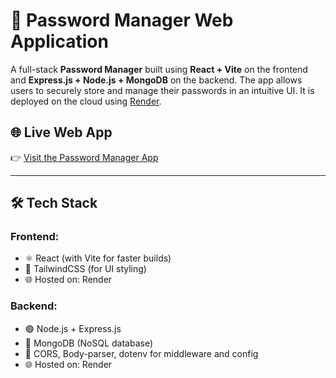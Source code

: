 # 🔐 Password Manager Web Application

A full-stack **Password Manager** built using **React + Vite** on the frontend and **Express.js + Node.js + MongoDB** on the backend. The app allows users to securely store and manage their passwords in an intuitive UI. It is deployed on the cloud using [Render](https://render.com/).

## 🌐 Live Web App

👉 [Visit the Password Manager App](https://password-manager-mongodb-1.onrender.com/)

---

## 🛠️ Tech Stack

### Frontend:
- ⚛️ React (with Vite for faster builds)
- 💅 TailwindCSS (for UI styling)
- 🌐 Hosted on: Render

### Backend:
- 🟢 Node.js + Express.js
- 🍃 MongoDB (NoSQL database)
- 🔐 CORS, Body-parser, dotenv for middleware and config
- 🌐 Hosted on: Render


